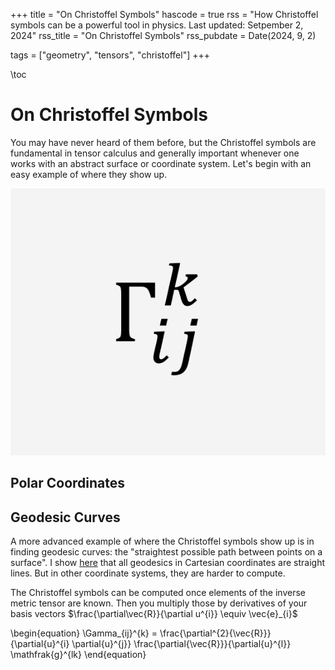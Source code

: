 +++
title = "On Christoffel Symbols"
hascode = true
rss = "How Christoffel symbols can be a powerful tool in physics. Last updated: Setpember 2, 2024"
rss_title = "On Christoffel Symbols"
rss_pubdate = Date(2024, 9, 2)

tags = ["geometry", "tensors", "christoffel"]
+++

\toc

# On Christoffel Symbols

You may have never heard of them before, but the Christoffel symbols are fundamental in tensor calculus and generally important whenever one works with an abstract surface or coordinate system. Let's begin with an easy example of where they show up. 

![image](/assets/images/christoffel_blackongrey.png)

## Polar Coordinates

## Geodesic Curves
A more advanced example of where the Christoffel symbols show up is in finding geodesic curves: the "straightest possible path between points on a surface". I show [here]() that all geodesics in Cartesian coordinates are straight lines. But in other coordinate systems, they are harder to compute. 

The Christoffel symbols can be computed once elements of the inverse metric tensor are known. Then you multiply those by derivatives of your basis vectors $\frac{\partial\vec{R}}{\partial u^{i}} \equiv \vec{e}_{i}$

\begin{equation}
    \Gamma_{ij}^{k} = \frac{\partial^{2}{\vec{R}}}{\partial{u}^{i} \partial{u}^{j}} \frac{\partial{\vec{R}}}{\partial{u}^{l}} \mathfrak{g}^{lk}
\end{equation}